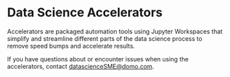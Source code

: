 # Data Science Accelerators 
Accelerators are packaged automation tools using Jupyter Workspaces that simplify and streamline different parts of the data science process to remove speed bumps and accelerate results.

If you have questions about or encounter issues when using the accelerators, contact datascienceSME@domo.com.
